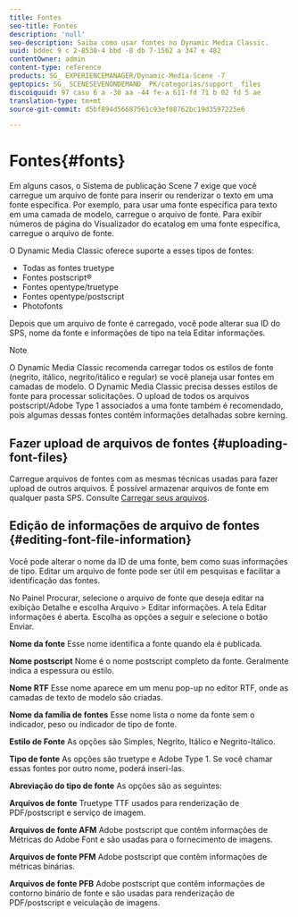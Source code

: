 ```yaml
---
title: Fontes
seo-title: Fontes
description: 'null'
seo-description: Saiba como usar fontes no Dynamic Media Classic.
uuid: bddec 9 c 2-8530-4 bbd -8 db 7-1562 a 347 e 482
contentOwner: admin
content-type: reference
products: SG_ EXPERIENCEMANAGER/Dynamic-Media-Scene -7
geptopics: SG_ SCENESEVENONDEMAND_ PK/categorias/support_ files
discoiquuid: 97 casu 6 a -30 aa -44 fe-a 611-fd 71 b 02 fd 5 ae
translation-type: tm+mt
source-git-commit: d5bf894d56687561c93ef08762bc19d3597225e6

---
```



# Fontes{#fonts}

Em alguns casos, o Sistema de publicação Scene 7 exige que você carregue um arquivo de fonte para inserir ou renderizar o texto em uma fonte específica. Por exemplo, para usar uma fonte específica para texto em uma camada de modelo, carregue o arquivo de fonte. Para exibir números de página do Visualizador do ecatalog em uma fonte específica, carregue o arquivo de fonte.

O Dynamic Media Classic oferece suporte a esses tipos de fontes:

* Todas as fontes truetype
* Fontes postscript®
* Fontes opentype/truetype
* Fontes opentype/postscript
* Photofonts

Depois que um arquivo de fonte é carregado, você pode alterar sua ID do SPS, nome da fonte e informações de tipo na tela Editar informações.

>[!NOTE]
>
>O Dynamic Media Classic recomenda carregar todos os estilos de fonte (negrito, itálico, negrito/itálico e regular) se você planeja usar fontes em camadas de modelo. O Dynamic Media Classic precisa desses estilos de fonte para processar solicitações. O upload de todos os arquivos postscript/Adobe Type 1 associados a uma fonte também é recomendado, pois algumas dessas fontes contêm informações detalhadas sobre kerning.

## Fazer upload de arquivos de fontes {#uploading-font-files}

Carregue arquivos de fontes com as mesmas técnicas usadas para fazer upload de outros arquivos. É possível armazenar arquivos de fonte em qualquer pasta SPS. Consulte [Carregar seus arquivos](uploading-files.md#uploading_your_files).

## Edição de informações de arquivo de fontes {#editing-font-file-information}

Você pode alterar o nome da ID de uma fonte, bem como suas informações de tipo. Editar um arquivo de fonte pode ser útil em pesquisas e facilitar a identificação das fontes.

No Painel Procurar, selecione o arquivo de fonte que deseja editar na exibição Detalhe e escolha Arquivo &gt; Editar informações. A tela Editar informações é aberta. Escolha as opções a seguir e selecione o botão Enviar.

**Nome da fonte** Esse nome identifica a fonte quando ela é publicada.

**Nome postscript** Nome é o nome postscript completo da fonte. Geralmente indica a espessura ou estilo.

**Nome RTF** Esse nome aparece em um menu pop-up no editor RTF, onde as camadas de texto de modelo são criadas.

**Nome da família de fontes** Esse nome lista o nome da fonte sem o indicador, peso ou indicador de tipo de fonte.

**Estilo de Fonte** As opções são Simples, Negrito, Itálico e Negrito-Itálico.

**Tipo de fonte** As opções são truetype e Adobe Type 1. Se você chamar essas fontes por outro nome, poderá inseri-las.

**Abreviação do tipo de fonte** As opções são as seguintes:

**Arquivos de fonte** Truetype TTF usados para renderização de PDF/postscript e serviço de imagem.

**Arquivos de fonte AFM** Adobe postscript que contêm informações de Métricas do Adobe Font e são usadas para o fornecimento de imagens.

**Arquivos de fonte PFM** Adobe postscript que contêm informações de métricas binárias.

**Arquivos de fonte PFB** Adobe postscript que contêm informações de contorno binário de fonte e são usadas para renderização de PDF/postscript e veiculação de imagens.
